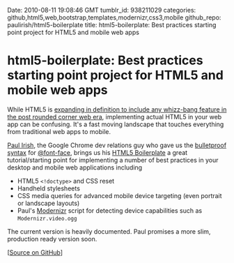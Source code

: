 Date: 2010-08-11 19:08:46 GMT
tumblr_id: 938211029
categories: github,html5,web,bootstrap,templates,modernizr,css3,mobile
github_repo: paulirish/html5-boilerplate
title: html5-boilerplate: Best practices starting point project for HTML5 and mobile web apps

# html5-boilerplate: Best practices starting point project for HTML5 and mobile web apps

While HTML5 is [expanding in definition to include any whizz-bang feature in the post rounded corner web era](http://jeffcroft.com/blog/2010/aug/02/term-html5/), implementing actual HTML5 in your web app can be confusing. It's a fast moving landscape that touches everything from traditional web apps to mobile.

[Paul Irish](http://paulirish.com), the Google Chrome dev relations guy who gave us the [bulletproof syntax](http://paulirish.com/2009/bulletproof-font-face-implementation-syntax/) for [@font-face](http://thechangelog.com/tagged/typography), brings us his [HTML5 Boilerplate](http://github.com/paulirish/html5-boilerplate) a great tutorial/starting point for implementing a number of best practices in your desktop and mobile web applications including

  * HTML5 `<!doctype>` and CSS reset
  * Handheld stylesheets
  * CSS media queries for advanced mobile device targeting (even portrait or landscape layouts)
  * Paul's [Modernizr](http://www.modernizr.com/) script for detecting device capabilities such as `Modernizr.video.ogg`
  
The current version is heavily documented. Paul promises a more slim, production ready version soon.

[[Source on GitHub](http://github.com/paulirish/html5-boilerplate)]
